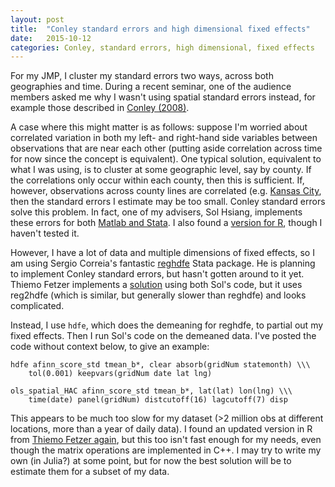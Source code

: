 ```yaml
---
layout: post
title:  "Conley standard errors and high dimensional fixed effects"
date:   2015-10-12
categories: Conley, standard errors, high dimensional, fixed effects
---
```


For my JMP, I cluster my standard errors two ways, across both geographies and time. During a recent seminar, one of the audience members asked me why I wasn't using spatial standard errors instead, for example those described in [Conley (2008)](http://www.dictionaryofeconomics.com/article?id=pde2008_S000450).

A case where this might matter is as follows: suppose I'm worried about correlated variation in both my left- and right-hand side variables between observations that are near each other (putting aside correlation across time for now since the concept is equivalent). One typical solution, equivalent to what I was using, is to cluster at some geographic level, say by county. If the correlations only occur within each county, then this is sufficient. If, however, observations across county lines are correlated (e.g. [Kansas City](https://goo.gl/maps/1TuZd9icj812), then the standard errors I estimate may be too small. Conley standard errors solve this problem. In fact, one of my advisers, Sol Hsiang, implements these errors for both [Matlab and Stata](http://www.fight-entropy.com/2010/06/standard-error-adjustment-ols-for.html). I also found a [version for R](https://gist.github.com/devmag/f18ec223df7aef78402b), though I haven't tested it. 

However, I have a lot of data and multiple dimensions of fixed effects, so I am using Sergio Correia's fantastic [reghdfe](https://github.com/sergiocorreia/reghdfe) Stata package. He is planning to implement Conley standard errors, but hasn't gotten around to it yet. Thiemo Fetzer implements a [solution](http://www.trfetzer.com/conley-spatial-hac-errors-with-fixed-effects/) using both Sol's code, but it uses reg2hdfe (which is similar, but generally slower than reghdfe) and looks complicated. 

Instead, I use `hdfe`, which does the demeaning for reghdfe, to partial out my fixed effects. Then I run Sol's code on the demeaned data. I've posted the code without context below, to give an example:
    
    hdfe afinn_score_std tmean_b*, clear absorb(gridNum statemonth) \\\
        tol(0.001) keepvars(gridNum date lat lng)

    ols_spatial_HAC afinn_score_std tmean_b*, lat(lat) lon(lng) \\\
        time(date) panel(gridNum) distcutoff(16) lagcutoff(7) disp

This appears to be much too slow for my dataset (>2 million obs at different locations, more than a year of daily data). I found an updated version in R from [Thiemo Fetzer again](http://freigeist.devmag.net/economics/936-spatial-temporal-autocorrelation-correction-with-r-conley.html), but this too isn't fast enough for my needs, even though the matrix operations are implemented in C++. I may try to write my own (in Julia?) at some point, but for now the best solution will be to estimate them for a subset of my data.